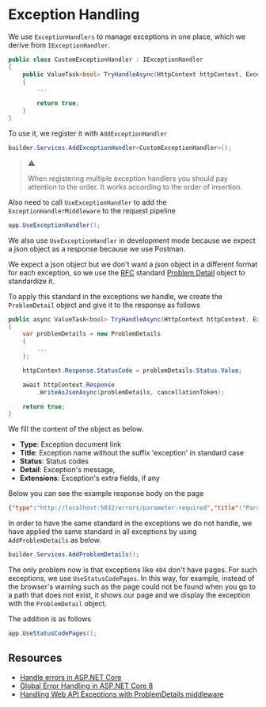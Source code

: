 # Exception Handling

We use `ExceptionHandlers` to manage exceptions in one place, which we derive
from `IExceptionHandler`.

```csharp
public class CustomExceptionHandler : IExceptionHandler
{
    public ValueTask<bool> TryHandleAsync(HttpContext httpContext, Exception exception, CancellationToken cancellationToken)
    {
        ...

        return true;
    }
}
```

To use it, we register it with `AddExceptionHandler`

```csharp
builder.Services.AddExceptionHandler<CustomExceptionHandler>();
```

> :warning:
>
> When registering multiple exception handlers you should pay attention to the
> order. It works according to the order of insertion.

Also need to call `UseExceptionHandler` to add the `ExceptionHandlerMiddleware`
to the request pipeline

```csharp
app.UseExceptionHandler();
```

We also use `UseExceptionHandler` in development mode because we expect a json
object as a response because we use Postman.

We expect a json object but we don't want a json object in a different format
for each exception, so we use the
[RFC](https://datatracker.ietf.org/doc/html/rfc7807) standard [Problem
Detail](https://datatracker.ietf.org/doc/html/rfc7807#section-3.1)
object to standardize it.

To apply this standard in the exceptions we handle, we create the
`ProblemDetail` object and give it to the response as follows

```csharp
public async ValueTask<bool> TryHandleAsync(HttpContext httpContext, Exception exception,CancellationToken cancellationToken)
{
    var problemDetails = new ProblemDetails
    {
        ...
    };

    httpContext.Response.StatusCode = problemDetails.Status.Value;

    await httpContext.Response
        .WriteAsJsonAsync(problemDetails, cancellationToken);

    return true;
}
```

We fill the content of the object as below.

- **Type**: Exception document link
- **Title**: Exception name without the suffix 'exception' in standard case
- **Status**: Status codes
- **Detail**: Exception's message,
- **Extensions**: Exception's extra fields, if any

Below you can see the example response body on the page

```json
{"type":"http://localhost:5032/errors/parameter-required","title":"Parameter Required","status":500,"detail":"param2 is required."}
```

In order to have the same standard in the exceptions we do not handle, we have
applied the same standard in all exceptions by using `AddProblemDetails` as
below.

```csharp
builder.Services.AddProblemDetails();
```

The only problem now is that exceptions like `404` don't have pages. For such
exceptions, we use `UseStatusCodePages`. In this way, for example, instead of
the browser's warning such as the page could not be found when you go to a path
that does not exist, it shows our page and we display the exception with the
`ProblemDetail` object.

The addition is as follows

```csharp
app.UseStatusCodePages();
```

## Resources

- [Handle errors in ASP.NET Core][handle-errors]
- [Global Error Handling in ASP.NET Core 8][global-error-handling]
- [Handling Web API Exceptions with ProblemDetails middleware][blog-post]

[blog-post]: https://andrewlock.net/handling-web-api-exceptions-with-problemdetails-middleware/
[global-error-handling]: https://www.milanjovanovic.tech/blog/global-error-handling-in-aspnetcore-8#new-way-iexceptionhandler
[handle-errors]: https://learn.microsoft.com/en-us/aspnet/core/fundamentals/error-handling?view=aspnetcore-8.0#server-exception-handling
